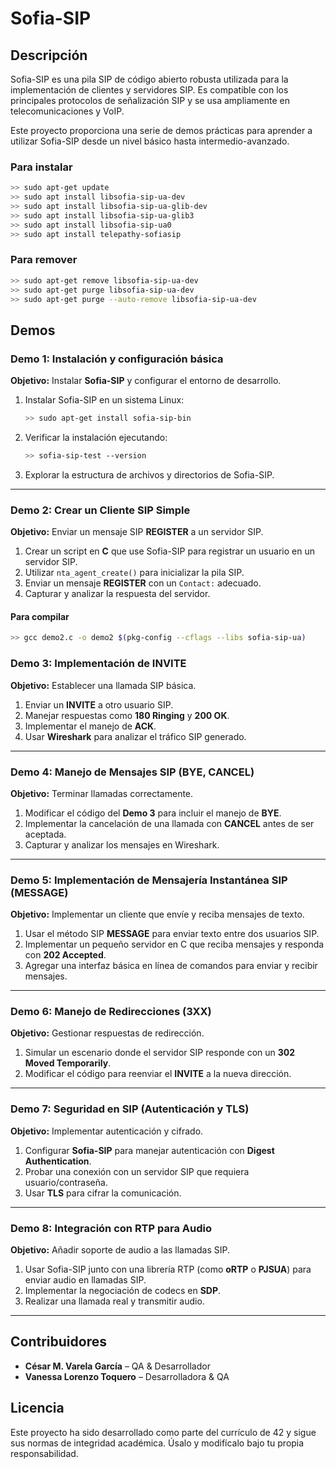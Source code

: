 # Sofia-SIP

## Descripción

Sofia-SIP es una pila SIP de código abierto robusta utilizada para la implementación de clientes y servidores SIP. Es compatible con los principales protocolos de señalización SIP y se usa ampliamente en telecomunicaciones y VoIP.

Este proyecto proporciona una serie de demos prácticas para aprender a utilizar Sofia-SIP desde un nivel básico hasta intermedio-avanzado.

### Para instalar
   ```sh
>> sudo apt-get update
>> sudo apt install libsofia-sip-ua-dev
>> sudo apt install libsofia-sip-ua-glib-dev
>> sudo apt install libsofia-sip-ua-glib3
>> sudo apt install libsofia-sip-ua0
>> sudo apt install telepathy-sofiasip
   ```

### Para remover
   ```sh
>> sudo apt-get remove libsofia-sip-ua-dev
>> sudo apt-get purge libsofia-sip-ua-dev
>> sudo apt-get purge --auto-remove libsofia-sip-ua-dev
   ```

## Demos

### **Demo 1: Instalación y configuración básica**

**Objetivo:** Instalar **Sofia-SIP** y configurar el entorno de desarrollo.

1. Instalar Sofia-SIP en un sistema Linux:
   ```sh
   >> sudo apt-get install sofia-sip-bin
   ```
2. Verificar la instalación ejecutando:
   ```sh
   >> sofia-sip-test --version
   ```
3. Explorar la estructura de archivos y directorios de Sofia-SIP.

---

### **Demo 2: Crear un Cliente SIP Simple**

**Objetivo:** Enviar un mensaje SIP **REGISTER** a un servidor SIP.

1. Crear un script en **C** que use Sofia-SIP para registrar un usuario en un servidor SIP.
2. Utilizar `nta_agent_create()` para inicializar la pila SIP.
3. Enviar un mensaje **REGISTER** con un `Contact:` adecuado.
4. Capturar y analizar la respuesta del servidor.

#### Para compilar
   ```sh
>> gcc demo2.c -o demo2 $(pkg-config --cflags --libs sofia-sip-ua)
   ```

### **Demo 3: Implementación de INVITE**

**Objetivo:** Establecer una llamada SIP básica.

1. Enviar un **INVITE** a otro usuario SIP.
2. Manejar respuestas como **180 Ringing** y **200 OK**.
3. Implementar el manejo de **ACK**.
4. Usar **Wireshark** para analizar el tráfico SIP generado.

---

### **Demo 4: Manejo de Mensajes SIP (BYE, CANCEL)**

**Objetivo:** Terminar llamadas correctamente.

1. Modificar el código del **Demo 3** para incluir el manejo de **BYE**.
2. Implementar la cancelación de una llamada con **CANCEL** antes de ser aceptada.
3. Capturar y analizar los mensajes en Wireshark.

---

### **Demo 5: Implementación de Mensajería Instantánea SIP (MESSAGE)**

**Objetivo:** Implementar un cliente que envíe y reciba mensajes de texto.

1. Usar el método SIP **MESSAGE** para enviar texto entre dos usuarios SIP.
2. Implementar un pequeño servidor en C que reciba mensajes y responda con **202 Accepted**.
3. Agregar una interfaz básica en línea de comandos para enviar y recibir mensajes.

---

### **Demo 6: Manejo de Redirecciones (3XX)**

**Objetivo:** Gestionar respuestas de redirección.

1. Simular un escenario donde el servidor SIP responde con un **302 Moved Temporarily**.
2. Modificar el código para reenviar el **INVITE** a la nueva dirección.

---

### **Demo 7: Seguridad en SIP (Autenticación y TLS)**

**Objetivo:** Implementar autenticación y cifrado.

1. Configurar **Sofia-SIP** para manejar autenticación con **Digest Authentication**.
2. Probar una conexión con un servidor SIP que requiera usuario/contraseña.
3. Usar **TLS** para cifrar la comunicación.

---

### **Demo 8: Integración con RTP para Audio**

**Objetivo:** Añadir soporte de audio a las llamadas SIP.

1. Usar Sofia-SIP junto con una librería RTP (como **oRTP** o **PJSUA**) para enviar audio en llamadas SIP.
2. Implementar la negociación de codecs en **SDP**.
3. Realizar una llamada real y transmitir audio.

---

## Contribuidores

- **César M. Varela García** – QA & Desarrollador
- **Vanessa Lorenzo Toquero** – Desarrolladora & QA

## Licencia

Este proyecto ha sido desarrollado como parte del currículo de 42 y sigue sus normas de integridad académica. Úsalo y modifícalo bajo tu propia responsabilidad.

